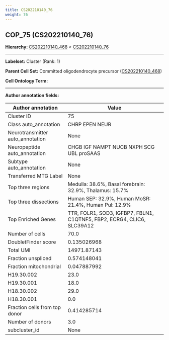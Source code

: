 ```yaml
---
title: CS202210140_76
weight: 76
---
```

## COP_75 (CS202210140_76)
<b>Hierarchy: </b>
[CS202210140_468](cell_sets/CS202210140_468.md) >
[CS202210140_76](cell_sets/CS202210140_76.md)

---


**Labelset:** Cluster (Rank: 1)

**Parent Cell Set:** Committed oligodendrocyte precursor ([CS202210140_468](cell_sets/CS202210140_468.md))



**Cell Ontology Term:** 

[MARKER GENES.]: #


---

[TRANSFERRED ANNOTATIONS.]: #


[AUTHOR ANNOTATION FIELDS.]: #


**Author annotation fields:**

| Author annotation | Value |
|-------------------|-------|
|Cluster ID|75|
|Class auto_annotation|CHRP EPEN NEUR|
|Neurotransmitter auto_annotation|None|
|Neuropeptide auto_annotation|CHGB IGF NAMPT NUCB NXPH SCG UBL proSAAS|
|Subtype auto_annotation|None|
|Transferred MTG Label|None|
|Top three regions|Medulla: 38.6%, Basal forebrain: 32.9%, Thalamus: 15.7%|
|Top three dissections|Human SEP: 32.9%, Human MoSR: 21.4%, Human Pul: 12.9%|
|Top Enriched Genes|TTR, FOLR1, SOD3, IGFBP7, FBLN1, C1QTNF5, FBP2, ECRG4, CLIC6, SLC39A12|
|Number of cells|70.0|
|DoubletFinder score|0.135026968|
|Total UMI|14971.87143|
|Fraction unspliced|0.574148041|
|Fraction mitochondrial|0.047887992|
|H19.30.002|23.0|
|H19.30.001|18.0|
|H18.30.002|29.0|
|H18.30.001|0.0|
|Fraction cells from top donor|0.414285714|
|Number of donors|3.0|
|subcluster_id|None|
